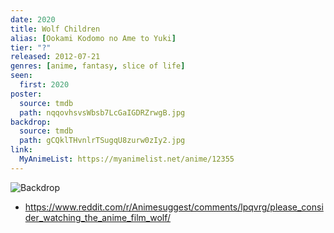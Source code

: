 ```yaml
---
date: 2020
title: Wolf Children
alias: [Ookami Kodomo no Ame to Yuki]
tier: "?"
released: 2012-07-21
genres: [anime, fantasy, slice of life]
seen:
  first: 2020
poster:
  source: tmdb
  path: nqqovhsvsWbsb7LcGaIGDRZrwgB.jpg
backdrop:
  source: tmdb
  path: gCQklTHvnlrTSugqU8zurw0zIy2.jpg
link:
  MyAnimeList: https://myanimelist.net/anime/12355
---
```


![Backdrop](https://image.tmdb.org/t/p/w1280/78EAqp0sdvtaRryS9QtBQxiQBes.jpg "Source: TMDB")

- <https://www.reddit.com/r/Animesuggest/comments/lpqvrg/please_consider_watching_the_anime_film_wolf/>
